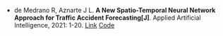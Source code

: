* de Medrano R, Aznarte J L. <b>A New Spatio-Temporal Neural Network Approach for Traffic Accident Forecasting[J]</b>. Applied Artificial Intelligence, 2021: 1-20. [Link](https://www.tandfonline.com/doi/abs/10.1080/08839514.2021.1935588) [Code](https://github.com/rdemedrano/xstnn)